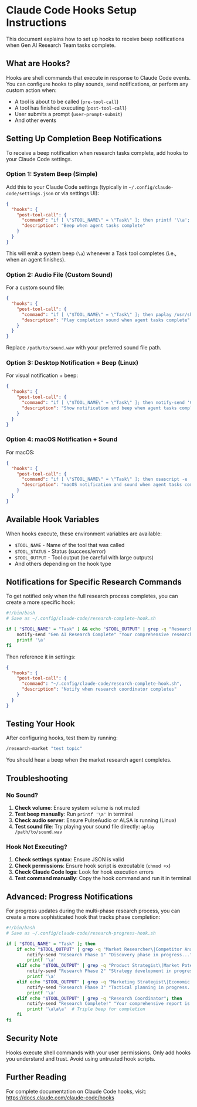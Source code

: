 # Claude Code Hooks Setup Instructions

This document explains how to set up hooks to receive beep notifications when Gen AI Research Team tasks complete.

## What are Hooks?

Hooks are shell commands that execute in response to Claude Code events. You can configure hooks to play sounds, send notifications, or perform any custom action when:
- A tool is about to be called (`pre-tool-call`)
- A tool has finished executing (`post-tool-call`)
- User submits a prompt (`user-prompt-submit`)
- And other events

## Setting Up Completion Beep Notifications

To receive a beep notification when research tasks complete, add hooks to your Claude Code settings.

### Option 1: System Beep (Simple)

Add this to your Claude Code settings (typically in `~/.config/claude-code/settings.json` or via settings UI):

```json
{
  "hooks": {
    "post-tool-call": {
      "command": "if [ \"$TOOL_NAME\" = \"Task\" ]; then printf '\\a'; fi",
      "description": "Beep when agent tasks complete"
    }
  }
}
```

This will emit a system beep (`\a`) whenever a Task tool completes (i.e., when an agent finishes).

### Option 2: Audio File (Custom Sound)

For a custom sound file:

```json
{
  "hooks": {
    "post-tool-call": {
      "command": "if [ \"$TOOL_NAME\" = \"Task\" ]; then paplay /usr/share/sounds/freedesktop/stereo/complete.oga 2>/dev/null || aplay /path/to/sound.wav 2>/dev/null || printf '\\a'; fi",
      "description": "Play completion sound when agent tasks complete"
    }
  }
}
```

Replace `/path/to/sound.wav` with your preferred sound file path.

### Option 3: Desktop Notification + Beep (Linux)

For visual notification + beep:

```json
{
  "hooks": {
    "post-tool-call": {
      "command": "if [ \"$TOOL_NAME\" = \"Task\" ]; then notify-send 'Claude Code' 'Agent task completed' 2>/dev/null; printf '\\a'; fi",
      "description": "Show notification and beep when agent tasks complete"
    }
  }
}
```

### Option 4: macOS Notification + Sound

For macOS:

```json
{
  "hooks": {
    "post-tool-call": {
      "command": "if [ \"$TOOL_NAME\" = \"Task\" ]; then osascript -e 'display notification \"Agent task completed\" with title \"Claude Code\"'; afplay /System/Library/Sounds/Glass.aiff; fi",
      "description": "macOS notification and sound when agent tasks complete"
    }
  }
}
```

## Available Hook Variables

When hooks execute, these environment variables are available:

- `$TOOL_NAME` - Name of the tool that was called
- `$TOOL_STATUS` - Status (success/error)
- `$TOOL_OUTPUT` - Tool output (be careful with large outputs)
- And others depending on the hook type

## Notifications for Specific Research Commands

To get notified only when the full research process completes, you can create a more specific hook:

```bash
#!/bin/bash
# Save as ~/.config/claude-code/research-complete-hook.sh

if [ "$TOOL_NAME" = "Task" ] && echo "$TOOL_OUTPUT" | grep -q "Research Coordinator"; then
    notify-send "Gen AI Research Complete" "Your comprehensive research report is ready!"
    printf '\a'
fi
```

Then reference it in settings:

```json
{
  "hooks": {
    "post-tool-call": {
      "command": "~/.config/claude-code/research-complete-hook.sh",
      "description": "Notify when research coordinator completes"
    }
  }
}
```

## Testing Your Hook

After configuring hooks, test them by running:

```bash
/research-market "test topic"
```

You should hear a beep when the market research agent completes.

## Troubleshooting

### No Sound?
1. **Check volume**: Ensure system volume is not muted
2. **Test beep manually**: Run `printf '\a'` in terminal
3. **Check audio server**: Ensure PulseAudio or ALSA is running (Linux)
4. **Test sound file**: Try playing your sound file directly: `aplay /path/to/sound.wav`

### Hook Not Executing?
1. **Check settings syntax**: Ensure JSON is valid
2. **Check permissions**: Ensure hook script is executable (`chmod +x`)
3. **Check Claude Code logs**: Look for hook execution errors
4. **Test command manually**: Copy the hook command and run it in terminal

## Advanced: Progress Notifications

For progress updates during the multi-phase research process, you can create a more sophisticated hook that tracks phase completion:

```bash
#!/bin/bash
# Save as ~/.config/claude-code/research-progress-hook.sh

if [ "$TOOL_NAME" = "Task" ]; then
    if echo "$TOOL_OUTPUT" | grep -q "Market Researcher\|Competitor Analyst\|Target Audience"; then
        notify-send "Research Phase 1" "Discovery phase in progress..." -u low
        printf '\a'
    elif echo "$TOOL_OUTPUT" | grep -q "Product Strategist\|Market Potential"; then
        notify-send "Research Phase 2" "Strategy development in progress..." -u low
        printf '\a'
    elif echo "$TOOL_OUTPUT" | grep -q "Marketing Strategist\|Economic Modeler"; then
        notify-send "Research Phase 3" "Tactical planning in progress..." -u low
        printf '\a'
    elif echo "$TOOL_OUTPUT" | grep -q "Research Coordinator"; then
        notify-send "Research Complete!" "Your comprehensive report is ready." -u critical
        printf '\a\a\a'  # Triple beep for completion
    fi
fi
```

## Security Note

Hooks execute shell commands with your user permissions. Only add hooks you understand and trust. Avoid using untrusted hook scripts.

## Further Reading

For complete documentation on Claude Code hooks, visit:
https://docs.claude.com/claude-code/hooks
